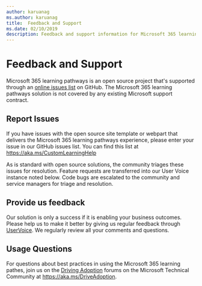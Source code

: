```yaml
---
author: karuanag
ms.author: karuanag
title:  Feedback and Support
ms.date: 02/10/2019
description: Feedback and support information for Microsoft 365 learning pathways
---
```


# Feedback and Support

Microsoft 365 learning pathways is an open source project that's supported through an [online issues list](https://aka.ms/CustomLearningHelp) on GitHub. The Microsoft 365 learning pathways solution is not covered by any existing Microsoft support contract.  

## Report Issues

If you have issues with the open source site template or webpart that delivers the Microsoft 365 learning pathways experience, please enter your issue in our GitHub issues list.  You can find this list at https://aka.ms/CustomLearningHelp  

As is standard with open source solutions, the community triages these issues for resolution. Feature requests are transferred into our User Voice instance noted below. Code bugs are escalated to the community and service managers for triage and resolution.  

## Provide us feedback

Our solution is only a success if it is enabling your business outcomes.  Please help us to make it better by giving us regular feedback through  [UserVoice](https://microsoftteams.uservoice.com/forums/913429-learning-solutions).  We regularly review all your comments and questions.

## Usage Questions

For questions about best practices in using the Microsoft 365 learning pathes, join us on the [Driving Adoption](https://aka.ms/DriveAdoption) forums on the Microsoft Technical Community at https://aka.ms/DriveAdoption. 

